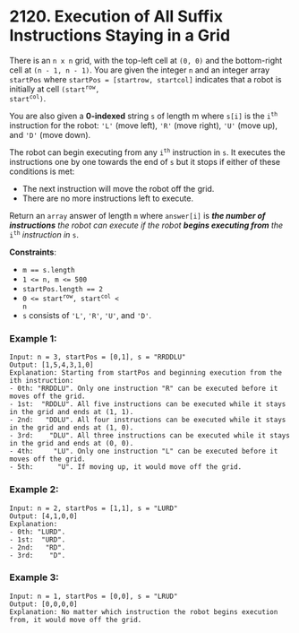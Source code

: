 # 2120. Execution of All Suffix Instructions Staying in a Grid

There is an `n x n` grid, with the top-left cell at `(0, 0)` and the bottom-right cell at `(n - 1, n - 1)`. You are given the integer `n` and an integer array `startPos` where `startPos = [startrow, startcol]` indicates that a robot is initially at cell <code>(start<sup>row</sup>, start<sup>col</sup>)</code>.

You are also given a **0-indexed** string `s` of length m where `s[i]` is the <code>i<sup>th</sup></code> instruction for the robot: `'L'` (move left), `'R'` (move right), `'U'` (move up), and `'D'` (move down).

The robot can begin executing from any <code>i<sup>th</sup></code> instruction in `s`. It executes the instructions one by one towards the end of `s` but it stops if either of these conditions is met:

- The next instruction will move the robot off the grid.
- There are no more instructions left to execute.

Return an `array` answer of length `m` where `answer[i]` is ***the number of instructions*** *the robot can execute if the robot* ***begins executing from*** *the* <code>i<sup>th</sup></code> *instruction in* `s`.

**Constraints**:
- `m == s.length`
- `1 <= n, m <= 500`
- `startPos.length == 2`
- <code>0 <= start<sup>row</sup>, start<sup>col</sup> < n</code>
- `s` consists of `'L'`, `'R'`, `'U'`, and `'D'`.

### Example 1:
```
Input: n = 3, startPos = [0,1], s = "RRDDLU"
Output: [1,5,4,3,1,0]
Explanation: Starting from startPos and beginning execution from the ith instruction:
- 0th: "RRDDLU". Only one instruction "R" can be executed before it moves off the grid.
- 1st:  "RDDLU". All five instructions can be executed while it stays in the grid and ends at (1, 1).
- 2nd:   "DDLU". All four instructions can be executed while it stays in the grid and ends at (1, 0).
- 3rd:    "DLU". All three instructions can be executed while it stays in the grid and ends at (0, 0).
- 4th:     "LU". Only one instruction "L" can be executed before it moves off the grid.
- 5th:      "U". If moving up, it would move off the grid.
```

### Example 2:
```
Input: n = 2, startPos = [1,1], s = "LURD"
Output: [4,1,0,0]
Explanation:
- 0th: "LURD".
- 1st:  "URD".
- 2nd:   "RD".
- 3rd:    "D".
```

### Example 3:
```
Input: n = 1, startPos = [0,0], s = "LRUD"
Output: [0,0,0,0]
Explanation: No matter which instruction the robot begins execution from, it would move off the grid.
```

